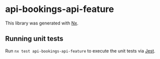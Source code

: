# api-bookings-api-feature

This library was generated with [Nx](https://nx.dev).

## Running unit tests

Run `nx test api-bookings-api-feature` to execute the unit tests via [Jest](https://jestjs.io).
